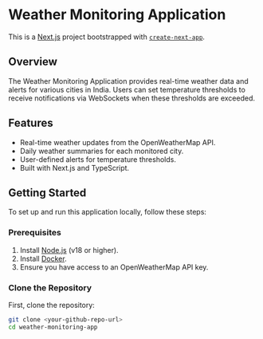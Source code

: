 # Weather Monitoring Application

This is a [Next.js](https://nextjs.org) project bootstrapped with [`create-next-app`](https://nextjs.org/docs/app/api-reference/cli/create-next-app).

## Overview

The Weather Monitoring Application provides real-time weather data and alerts for various cities in India. Users can set temperature thresholds to receive notifications via WebSockets when these thresholds are exceeded.

## Features

- Real-time weather updates from the OpenWeatherMap API.
- Daily weather summaries for each monitored city.
- User-defined alerts for temperature thresholds.
- Built with Next.js and TypeScript.

## Getting Started

To set up and run this application locally, follow these steps:

### Prerequisites

1. Install [Node.js](https://nodejs.org/) (v18 or higher).
2. Install [Docker](https://docs.docker.com/get-docker/).
3. Ensure you have access to an OpenWeatherMap API key.

### Clone the Repository

First, clone the repository:

```bash
git clone <your-github-repo-url>
cd weather-monitoring-app
